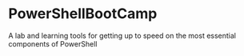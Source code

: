 # PowerShellBootCamp
A lab and learning tools for getting up to speed on the most essential components of PowerShell
